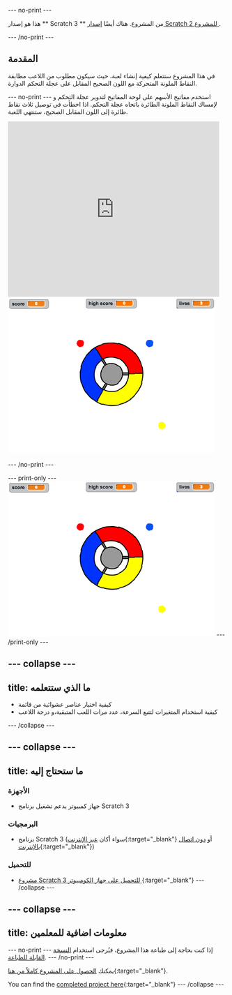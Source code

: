 \--- no-print \---

هذا هو إصدار ** Scratch 3 ** من المشروع. هناك أيضًا [ إصدار Scratch 2 للمشروع ](https://projects.raspberrypi.org/en/projects/catch-the-dots-scratch2).

\--- /no-print \---

## المقدمة

في هذا المشروع ستتعلم كيفية إنشاء لعبة، حيث سيكون مطلوب من اللاعب مطابقة النقاط الملونة المتحركة مع اللون الصحيح المقابل على عجلة التحكم الدوارة.

\--- no-print \--- استخدم مفاتيح الأسهم على لوحة المفاتيح لتدوير عجلة التحكم و لإمساك النقاط الملونة الطائرة باتحاه عجلة التحكم. اذا اخطأت في توصيل ثلاث نقاط طائرة إلى اللون المقابل الصحيح، ستنتهي اللعبة.

<div class="scratch-preview">
  <iframe allowtransparency="true" width="485" height="402" src="https://scratch.mit.edu/projects/embed/252923761/?autostart=false" frameborder="0" scrolling="no"></iframe>
  <img src="images/dots-final.png">
</div>

\--- /no-print \---

\--- print-only \--- ![Dots screenshot](images/dots-final.png) \--- /print-only \---

## \--- collapse \---

## title: ما الذي ستتعلمه

+ كيفية اختيار عناصر عشوائية من قائمة
+ كيفية استخدام المتغيرات لتتبع السرعة، عدد مرات اللعب المتبقية،و درجة اللاعب

\--- /collapse \---

## \--- collapse \---

## title: ما ستحتاج إليه

### الأجهزة

+ جهاز كمبيوتر يدعم تشغيل برنامج Scratch 3

### البرمجيات

+ برنامج Scratch 3 (سواء أكان [عبر الإنترنت](http://rpf.io/scratchon){:target="_blank"} أو [دون اتصال بالإنترنت](http://rpf.io/scratchoff){:target="_blank"})

### للتحميل

+ [مشروع Scratch 3 للتحميل على جهاز الكومبيوتر ](http://rpf.io/p/en/catch-the-dots-go){:target="_blank"} \--- /collapse \---

## \--- collapse \---

## title: معلومات اضافية للمعلمين

\--- no-print \--- إذا كنت بحاجة إلى طباعة هذا المشروع، فيُرجى استخدام [النسخة القابلة للطباعة](https://projects.raspberrypi.org/en/projects/catch-the-dots/print). \--- /no-print \---

يمكنك [الحصول على المشروع كاملاً من هنا](http://rpf.io/p/en/catch-the-dots-get){:target="_blank"}.

You can find the [completed project here](https://scratch.mit.edu/projects/252923761/#editor){:target="_blank"} \--- /collapse \---